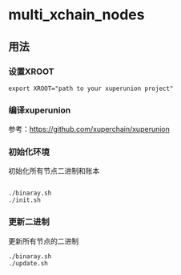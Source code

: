 # multi_xchain_nodes

## 用法

### 设置XROOT
```
export XROOT="path to your xuperunion project"

```
### 编译xuperunion
参考：https://github.com/xuperchain/xuperunion

### 初始化环境
初始化所有节点二进制和账本
```

./binaray.sh
./init.sh

```
### 更新二进制
更新所有节点的二进制
```
./binaray.sh
./update.sh

```
